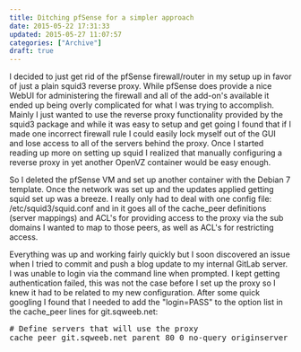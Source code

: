 ```yaml
---
title: Ditching pfSense for a simpler approach
date: 2015-05-22 17:31:33
updated: 2015-05-27 11:07:57
categories: ["Archive"]
draft: true
---
```


I decided to just get rid of the pfSense firewall/router in my setup up in favor of just a plain squid3 reverse proxy. While pfSense does provide a nice WebUI for administering the firewall and all of the add-on's available it ended up being overly complicated for what I was trying to accomplish. Mainly I just wanted to use the reverse proxy functionality provided by the squid3 package and while it was easy to setup and get going I found that if I made one incorrect firewall rule I could easily lock myself out of the GUI and lose access to all of the servers behind the proxy. Once I started reading up more on setting up squid I realized that manually configuring a reverse proxy in yet another OpenVZ container would be easy enough.

  So I deleted the pfSense VM and set up another container with the Debian 7 template. Once the network was set up and the updates applied getting squid set up was a breeze. I really only had to deal with one config file: /etc/squid3/squid.conf and in it goes all of the cache_peer definitions (server mappings) and ACL's for providing access to the proxy via the sub domains I wanted to map to those peers, as well as ACL's for restricting access.

  Everything was up and working fairly quickly but I soon discovered an issue when I tried to commit and push a blog update to my internal GitLab server. I was unable to login via the command line when prompted. I kept getting authentication failed, this was not the case before I set up the proxy so I knew it had to be related to my new configuration. After some quick googling I found that I needed to add the "login=PASS" to the option list in the cache_peer lines for git.sqweeb.net:

<pre class="prettyprint">
# Define servers that will use the proxy
cache_peer git.sqweeb.net parent 80 0 no-query originserver login=PASS name=git
</pre>